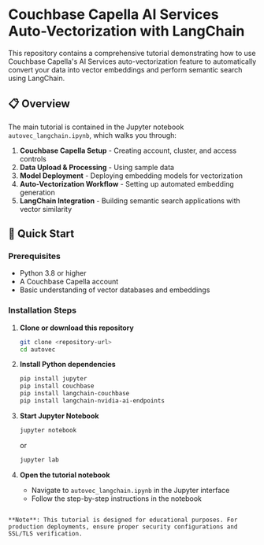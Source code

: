 # Couchbase Capella AI Services Auto-Vectorization with LangChain

This repository contains a comprehensive tutorial demonstrating how to use Couchbase Capella's AI Services auto-vectorization feature to automatically convert your data into vector embeddings and perform semantic search using LangChain.

## 📋 Overview

The main tutorial is contained in the Jupyter notebook `autovec_langchain.ipynb`, which walks you through:

1. **Couchbase Capella Setup** - Creating account, cluster, and access controls
2. **Data Upload & Processing** - Using sample data
3. **Model Deployment** - Deploying embedding models for vectorization
4. **Auto-Vectorization Workflow** - Setting up automated embedding generation
5. **LangChain Integration** - Building semantic search applications with vector similarity

## 🚀 Quick Start

### Prerequisites

- Python 3.8 or higher
- A Couchbase Capella account
- Basic understanding of vector databases and embeddings

### Installation Steps

1. **Clone or download this repository**
   ```bash
   git clone <repository-url>
   cd autovec
   ```

2. **Install Python dependencies**
   ```bash
   pip install jupyter
   pip install couchbase
   pip install langchain-couchbase
   pip install langchain-nvidia-ai-endpoints
   ```

3. **Start Jupyter Notebook**
   ```bash
   jupyter notebook
   ```
   or
   ```bash
   jupyter lab
   ```

4. **Open the tutorial notebook**
   - Navigate to `autovec_langchain.ipynb` in the Jupyter interface
   - Follow the step-by-step instructions in the notebook
```

**Note**: This tutorial is designed for educational purposes. For production deployments, ensure proper security configurations and SSL/TLS verification.
